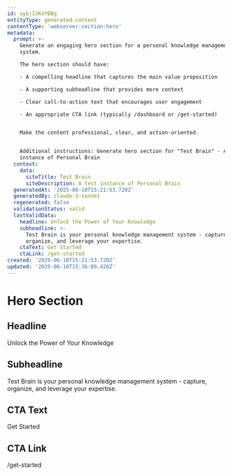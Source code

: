 ```yaml
---
id: uybjIJKeYBBg
entityType: generated-content
contentType: 'webserver:section:hero'
metadata:
  prompt: >-
    Generate an engaging hero section for a personal knowledge management
    system. 

    The hero section should have:

    - A compelling headline that captures the main value proposition

    - A supporting subheadline that provides more context

    - Clear call-to-action text that encourages user engagement

    - An appropriate CTA link (typically /dashboard or /get-started)


    Make the content professional, clear, and action-oriented.


    Additional instructions: Generate hero section for "Test Brain" - A test
    instance of Personal Brain
  context:
    data:
      siteTitle: Test Brain
      siteDescription: A test instance of Personal Brain
  generatedAt: '2025-06-10T15:21:53.720Z'
  generatedBy: claude-3-sonnet
  regenerated: false
  validationStatus: valid
  lastValidData:
    headline: Unlock the Power of Your Knowledge
    subheadline: >-
      Test Brain is your personal knowledge management system - capture,
      organize, and leverage your expertise.
    ctaText: Get Started
    ctaLink: /get-started
created: '2025-06-10T15:21:53.720Z'
updated: '2025-06-10T15:36:09.420Z'
---
```

# Hero Section

## Headline
Unlock the Power of Your Knowledge

## Subheadline
Test Brain is your personal knowledge management system - capture, organize, and leverage your expertise.

## CTA Text
Get Started

## CTA Link
/get-started

